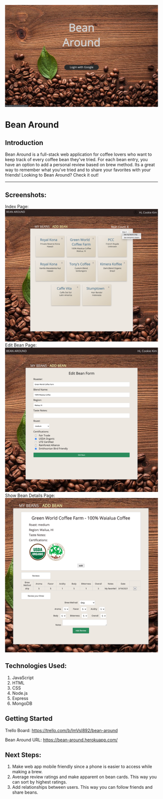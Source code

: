 <img src="/public/images/Landing-page.png">

# Bean Around

## Introduction

Bean Around is a full-stack web application for coffee lovers who want to keep track of every coffee bean they've tried. For each bean entry, you have an option to add a personal review based on brew method. Its a great way to remember what you've tried and to share your favorites with your friends! Looking to Bean Around? Check it out!

---

## Screenshots:

Index Page:
<img src="/public/images/index-page.png">
Edit Bean Page:
<img src="/public/images/edit-bean-form.png">
Show Bean Details Page:
<img src="/public/images/show-details-page.png">

## Technologies Used:

1. JavaScript
2. HTML
3. CSS
4. Node.js
5. Express
6. MongoDB

## Getting Started

Trello Board: https://trello.com/b/lmVsI892/bean-around

Bean Around URL: https://bean-around.herokuapp.com/

## Next Steps:

1. Make web app mobile friendly since a phone is easier to access while making a brew.
2. Average review ratings and make apparent on bean cards. This way you can sort by highest ratings.
3. Add relationships between users. This way you can follow friends and share beans.
